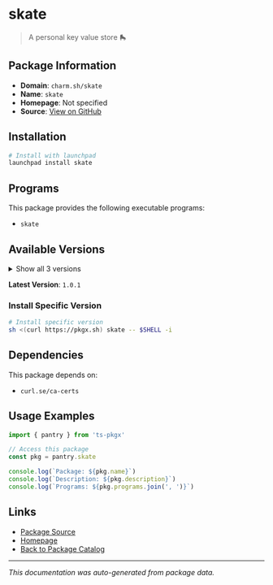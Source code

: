 # skate

> A personal key value store 🛼

## Package Information

- **Domain**: `charm.sh/skate`
- **Name**: `skate`
- **Homepage**: Not specified
- **Source**: [View on GitHub](https://github.com/pkgxdev/pantry/tree/main/projects/charm.sh/skate/package.yml)

## Installation

```bash
# Install with launchpad
launchpad install skate
```

## Programs

This package provides the following executable programs:

- `skate`

## Available Versions

<details>
<summary>Show all 3 versions</summary>

- `1.0.1`, `1.0.0`, `0.2.2`

</details>

**Latest Version**: `1.0.1`

### Install Specific Version

```bash
# Install specific version
sh <(curl https://pkgx.sh) skate -- $SHELL -i
```

## Dependencies

This package depends on:

- `curl.se/ca-certs`

## Usage Examples

```typescript
import { pantry } from 'ts-pkgx'

// Access this package
const pkg = pantry.skate

console.log(`Package: ${pkg.name}`)
console.log(`Description: ${pkg.description}`)
console.log(`Programs: ${pkg.programs.join(', ')}`)
```

## Links

- [Package Source](https://github.com/pkgxdev/pantry/tree/main/projects/charm.sh/skate/package.yml)
- [Homepage](#)
- [Back to Package Catalog](../package-catalog.md)

---

*This documentation was auto-generated from package data.*
